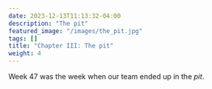 ```yaml
---
date: 2023-12-13T11:13:32-04:00
description: "The pit"
featured_image: "/images/the_pit.jpg"
tags: []
title: "Chapter III: The pit"
weight: 4
---
```

<style>
  body {
    background-image: url('/images/the_pit.jpg');
    background-size: cover;
  }
</style>
Week 47 was the week when our team ended up in the *pit*.